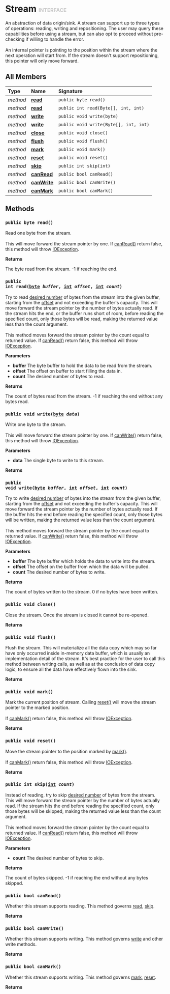 # Stream <font color="#C8C8C8" size="3">INTERFACE</font>

An abstraction of data origin/sink. A stream can support up to three types of operations: reading, writing and repositioning. The user may query these capabilities before using a stream, but can also opt to proceed without pre-checking if willing to handle the error.<br><br>An internal pointer is pointing to the position within the stream where the next operation will start from. If the stream doesn't support repositioning, this pointer will only move forward.

## All Members
|**Type**|**Name**|**Signature**
|:-------|:-------|:------------
|*method*|<a href="#m-read-void"><b>read</b></a>|`public byte read()`
|*method*|<a href="#m-read-byte-int-int"><b>read</b></a>|`public int read(Byte[], int, int)`
|*method*|<a href="#m-write-byte"><b>write</b></a>|`public void write(byte)`
|*method*|<a href="#m-write-byte-int-int"><b>write</b></a>|`public void write(Byte[], int, int)`
|*method*|<a href="#m-close-void"><b>close</b></a>|`public void close()`
|*method*|<a href="#m-flush-void"><b>flush</b></a>|`public void flush()`
|*method*|<a href="#m-mark-void"><b>mark</b></a>|`public void mark()`
|*method*|<a href="#m-reset-void"><b>reset</b></a>|`public void reset()`
|*method*|<a href="#m-skip-int"><b>skip</b></a>|`public int skip(int)`
|*method*|<a href="#m-canRead-void"><b>canRead</b></a>|`public bool canRead()`
|*method*|<a href="#m-canWrite-void"><b>canWrite</b></a>|`public bool canWrite()`
|*method*|<a href="#m-canMark-void"><b>canMark</b></a>|`public bool canMark()`

## Methods
<a name="m-read-void"></a>
### <code>public byte read()</code>
Read one byte from the stream.<br><br>This will move forward the stream pointer by one. If <a href="../System.IO/Stream#m-canRead-void">canRead()</a> return false, this method will throw <a href="../System.IO/IOException">IOException</a>.

**Returns**

<a name="m-read-void-r"></a>The byte read from the stream. -1 if reaching the end.

<a name="m-read-byte-int-int"></a>
### <code>public int read([byte](../../Byte) *buffer*, [int](../../Integer) *offset*, [int](../../Integer) *count*)</code>
Try to read <a href="m-read-byte-int-int-p-count">desired number</a> of bytes from the stream into the given buffer, starting from the <a href="m-read-byte-int-int-p-offset">offset</a> and not exceeding the buffer's capacity. This will move forward the stream pointer by the number of bytes actually read. If the stream hits the end, or the buffer runs short of room, before reading the specified count, only those bytes will be read, making the returned value less than the count argument.<br><br>This method moves forward the stream pointer by the count equal to returned value. If <a href="../System.IO/Stream#m-canRead-void">canRead()</a> return false, this method will throw <a href="../System.IO/IOException">IOException</a>.

**Parameters**

<a name="m-read-byte-int-int-p-buffer"></a>
- **buffer**
The byte buffer to hold the data to be read from the stream.
<a name="m-read-byte-int-int-p-offset"></a>
- **offset**
The offset on buffer to start filling the data in.
<a name="m-read-byte-int-int-p-count"></a>
- **count**
The desired number of bytes to read.

**Returns**

<a name="m-read-byte-int-int-r"></a>The count of bytes read from the stream. -1 if reaching the end without any bytes read.

<a name="m-write-byte"></a>
### <code>public void write([byte](../../Byte) *data*)</code>
Write one byte to the stream.<br><br>This will move forward the stream pointer by one. If <a href="../System.IO/Stream#m-canWrite-void">canWrite()</a> return false, this method will throw <a href="../System.IO/IOException">IOException</a>.

**Parameters**

<a name="m-write-byte-p-data"></a>
- **data**
The single byte to write to this stream.

**Returns**

<a name="m-write-byte-r"></a>

<a name="m-write-byte-int-int"></a>
### <code>public void write([byte](../../Byte) *buffer*, [int](../../Integer) *offset*, [int](../../Integer) *count*)</code>
Try to write <a href="m-write-byte-int-int-p-count">desired number</a> of bytes into the stream from the given buffer, starting from the <a href="m-write-byte-int-int-p-offset">offset</a> and not exceeding the buffer's capacity. This will move forward the stream pointer by the number of bytes actually read. If the buffer hits the end before reading the specified count, only those bytes will be written, making the returned value less than the count argument.<br><br>This method moves forward the stream pointer by the count equal to returned value. If <a href="../System.IO/Stream#m-canWrite-void">canWrite()</a> return false, this method will throw <a href="../System.IO/IOException">IOException</a>.

**Parameters**

<a name="m-write-byte-int-int-p-buffer"></a>
- **buffer**
The byte buffer which holds the data to write into the stream.
<a name="m-write-byte-int-int-p-offset"></a>
- **offset**
The offset on the buffer from which the data will be pulled.
<a name="m-write-byte-int-int-p-count"></a>
- **count**
The desired number of bytes to write.

**Returns**

<a name="m-write-byte-int-int-r"></a>The count of bytes written to the stream. 0 if no bytes have been written.

<a name="m-close-void"></a>
### <code>public void close()</code>
Close the stream. Once the stream is closed it cannot be re-opened.

**Returns**

<a name="m-close-void-r"></a>

<a name="m-flush-void"></a>
### <code>public void flush()</code>
Flush the stream. This will materialize all the data copy which may so far have only occurred inside in-memory data buffer, which is usually an implementation detail of the stream. It's best practice for the user to call this method between writing calls, as well as at the conclusion of data copy logic, to ensure all the data have effectively flown into the sink.

**Returns**

<a name="m-flush-void-r"></a>

<a name="m-mark-void"></a>
### <code>public void mark()</code>
Mark the current position of stream. Calling <a href="../System.IO/Stream#m-reset-void">reset()</a> will move the stream pointer to the marked position.<br><br>If <a href="../System.IO/Stream#m-canMark-void">canMark()</a> return false, this method will throw <a href="../System.IO/IOException">IOException</a>.

**Returns**

<a name="m-mark-void-r"></a>

<a name="m-reset-void"></a>
### <code>public void reset()</code>
Move the stream pointer to the position marked by <a href="../System.IO/Stream#m-mark-void">mark()</a>.<br><br>If <a href="../System.IO/Stream#m-canMark-void">canMark()</a> return false, this method will throw <a href="../System.IO/IOException">IOException</a>.

**Returns**

<a name="m-reset-void-r"></a>

<a name="m-skip-int"></a>
### <code>public int skip([int](../../Integer) *count*)</code>
Instead of reading, try to skip <a href="m-skip-int-p-count">desired number</a> of bytes from the stream. This will move forward the stream pointer by the number of bytes actually read. If the stream hits the end before reading the specified count, only those bytes will be skipped, making the returned value less than the count argument.<br><br>This method moves forward the stream pointer by the count equal to returned value. If <a href="../System.IO/Stream#m-canRead-void">canRead()</a> return false, this method will throw <a href="../System.IO/IOException">IOException</a>.

**Parameters**

<a name="m-skip-int-p-count"></a>
- **count**
The desired number of bytes to skip.

**Returns**

<a name="m-skip-int-r"></a>The count of bytes skipped.  -1 if reaching the end without any bytes skipped.

<a name="m-canRead-void"></a>
### <code>public bool canRead()</code>
Whether this stream supports reading. This method governs <a href="../System.IO/Stream#m-read-void">read</a>, <a href="../System.IO/Stream#m-skip-int">skip</a>.

**Returns**

<a name="m-canRead-void-r"></a>

<a name="m-canWrite-void"></a>
### <code>public bool canWrite()</code>
Whether this stream supports writing. This method governs <a href="../System.IO/Stream">write</a> and other write methods.

**Returns**

<a name="m-canWrite-void-r"></a>

<a name="m-canMark-void"></a>
### <code>public bool canMark()</code>
Whether this stream supports writing. This method governs <a href="../System.IO/Stream#m-mark-void">mark</a>, <a href="../System.IO/Stream#m-reset-void">reset</a>.

**Returns**

<a name="m-canMark-void-r"></a>

